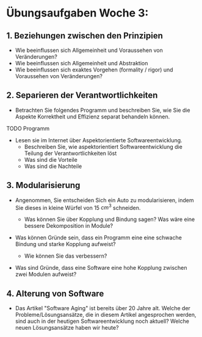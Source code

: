 # Übungsaufgaben Woche 3:

## 1. Beziehungen zwischen den Prinzipien
* Wie beeinflussen sich Allgemeinheit und Voraussehen von Veränderungen?
* Wie beeinflussen sich Allgemeinheit und Abstraktion
* Wie beeinflussen sich exaktes Vorgehen (formality / rigor) und Voraussehen von Veränderungen?

## 2. Separieren der Verantwortlichkeiten
* Betrachten Sie folgendes Programm und beschreiben Sie, wie Sie die Aspekte Korrektheit und Effizienz separat behandeln können. 

TODO Programm

* Lesen sie im Internet über Aspektorientierte Softwareentwicklung. 
    * Beschreiben Sie, wie aspektorientiert Softwareentwicklung die Teilung der Verantwortlichkeiten löst
    * Was sind die Vorteile
    * Was sind die Nachteile



## 3. Modularisierung
* Angenommen, Sie entscheiden Sich ein Auto zu modularisieren, indem Sie dieses in kleine Würfel von 15 $cm^3$   schneiden. 
    * Was können Sie über Kopplung und Bindung sagen? Was wäre eine bessere Dekomposition in Module?

* Was können Gründe sein, dass ein Programm eine eine schwache Bindung und starke Kopplung aufweist?
    * Wie können Sie das verbessern?

* Was sind Gründe, dass eine Software eine hohe Kopplung zwischen zwei Modulen aufweist?


## 4. Alterung von Software
* Das Artikel "Software Aging" ist bereits über 20 Jahre alt. Welche der Probleme/Lösungsansätze, die in diesem Artikel angesprochen werden, sind auch in der heutigen Softwareentwicklung noch aktuell? Welche neuen Lösungsansätze haben wir heute?



